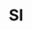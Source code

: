 ---
post_id:    2018-SI
title:      SI
images:
  - ext:    00.jpg
    width:  2400
    height: 1802
    meta:   Mt. Triglav
  - ext:    02.jpg
    width:  2400
    height: 1920
    meta:   Mt. Triglav
tags:
  - Europe
---